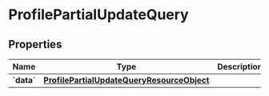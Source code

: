 
# ProfilePartialUpdateQuery

## Properties
| Name | Type | Description | Notes |
| ------------ | ------------- | ------------- | ------------- |
| **&#x60;data&#x60;** | [**ProfilePartialUpdateQueryResourceObject**](ProfilePartialUpdateQueryResourceObject.md) |  |  |



